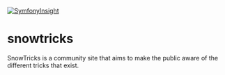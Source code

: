 [![SymfonyInsight](https://insight.symfony.com/projects/c03de2bd-d868-4ca3-859e-498ebca3e276/big.svg)](https://insight.symfony.com/projects/c03de2bd-d868-4ca3-859e-498ebca3e276)

# snowtricks
SnowTricks is a community site that aims to make the public aware of the different tricks that exist.
